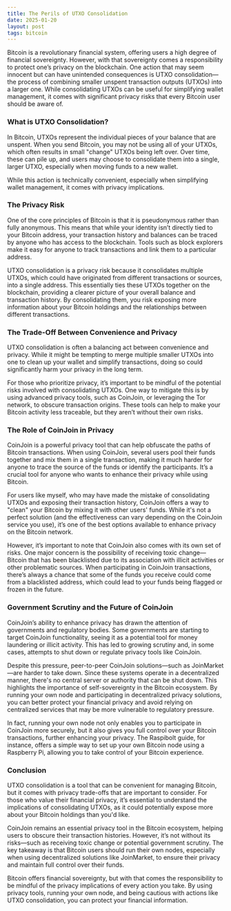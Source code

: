 ```yaml
---
title: The Perils of UTXO Consolidation
date: 2025-01-20
layout: post
tags: bitcoin
---
```


Bitcoin is a revolutionary financial system, offering users a high degree of financial sovereignty. However, with that sovereignty comes a responsibility to protect one’s privacy on the blockchain. One action that may seem innocent but can have unintended consequences is UTXO consolidation—the process of combining smaller unspent transaction outputs (UTXOs) into a larger one. While consolidating UTXOs can be useful for simplifying wallet management, it comes with significant privacy risks that every Bitcoin user should be aware of.<!--more-->

### What is UTXO Consolidation?

In Bitcoin, UTXOs represent the individual pieces of your balance that are unspent. When you send Bitcoin, you may not be using all of your UTXOs, which often results in small "change" UTXOs being left over. Over time, these can pile up, and users may choose to consolidate them into a single, larger UTXO, especially when moving funds to a new wallet.

While this action is technically convenient, especially when simplifying wallet management, it comes with privacy implications.

### The Privacy Risk

One of the core principles of Bitcoin is that it is pseudonymous rather than fully anonymous. This means that while your identity isn’t directly tied to your Bitcoin address, your transaction history and balances can be traced by anyone who has access to the blockchain. Tools such as block explorers make it easy for anyone to track transactions and link them to a particular address.

UTXO consolidation is a privacy risk because it consolidates multiple UTXOs, which could have originated from different transactions or sources, into a single address. This essentially ties these UTXOs together on the blockchain, providing a clearer picture of your overall balance and transaction history. By consolidating them, you risk exposing more information about your Bitcoin holdings and the relationships between different transactions.

### The Trade-Off Between Convenience and Privacy

UTXO consolidation is often a balancing act between convenience and privacy. While it might be tempting to merge multiple smaller UTXOs into one to clean up your wallet and simplify transactions, doing so could significantly harm your privacy in the long term.

For those who prioritize privacy, it’s important to be mindful of the potential risks involved with consolidating UTXOs. One way to mitigate this is by using advanced privacy tools, such as CoinJoin, or leveraging the Tor network, to obscure transaction origins. These tools can help to make your Bitcoin activity less traceable, but they aren’t without their own risks.

### The Role of CoinJoin in Privacy

CoinJoin is a powerful privacy tool that can help obfuscate the paths of Bitcoin transactions. When using CoinJoin, several users pool their funds together and mix them in a single transaction, making it much harder for anyone to trace the source of the funds or identify the participants. It’s a crucial tool for anyone who wants to enhance their privacy while using Bitcoin.

For users like myself, who may have made the mistake of consolidating UTXOs and exposing their transaction history, CoinJoin offers a way to "clean" your Bitcoin by mixing it with other users' funds. While it's not a perfect solution (and the effectiveness can vary depending on the CoinJoin service you use), it’s one of the best options available to enhance privacy on the Bitcoin network.

However, it’s important to note that CoinJoin also comes with its own set of risks. One major concern is the possibility of receiving toxic change—Bitcoin that has been blacklisted due to its association with illicit activities or other problematic sources. When participating in CoinJoin transactions, there’s always a chance that some of the funds you receive could come from a blacklisted address, which could lead to your funds being flagged or frozen in the future.

### Government Scrutiny and the Future of CoinJoin

CoinJoin’s ability to enhance privacy has drawn the attention of governments and regulatory bodies. Some governments are starting to target CoinJoin functionality, seeing it as a potential tool for money laundering or illicit activity. This has led to growing scrutiny and, in some cases, attempts to shut down or regulate privacy tools like CoinJoin.

Despite this pressure, peer-to-peer CoinJoin solutions—such as JoinMarket—are harder to take down. Since these systems operate in a decentralized manner, there's no central server or authority that can be shut down. This highlights the importance of self-sovereignty in the Bitcoin ecosystem. By running your own node and participating in decentralized privacy solutions, you can better protect your financial privacy and avoid relying on centralized services that may be more vulnerable to regulatory pressure.

In fact, running your own node not only enables you to participate in CoinJoin more securely, but it also gives you full control over your Bitcoin transactions, further enhancing your privacy. The Raspibolt guide, for instance, offers a simple way to set up your own Bitcoin node using a Raspberry Pi, allowing you to take control of your Bitcoin experience.

### Conclusion

UTXO consolidation is a tool that can be convenient for managing Bitcoin, but it comes with privacy trade-offs that are important to consider. For those who value their financial privacy, it’s essential to understand the implications of consolidating UTXOs, as it could potentially expose more about your Bitcoin holdings than you'd like.

CoinJoin remains an essential privacy tool in the Bitcoin ecosystem, helping users to obscure their transaction histories. However, it’s not without its risks—such as receiving toxic change or potential government scrutiny. The key takeaway is that Bitcoin users should run their own nodes, especially when using decentralized solutions like JoinMarket, to ensure their privacy and maintain full control over their funds.

Bitcoin offers financial sovereignty, but with that comes the responsibility to be mindful of the privacy implications of every action you take. By using privacy tools, running your own node, and being cautious with actions like UTXO consolidation, you can protect your financial information.